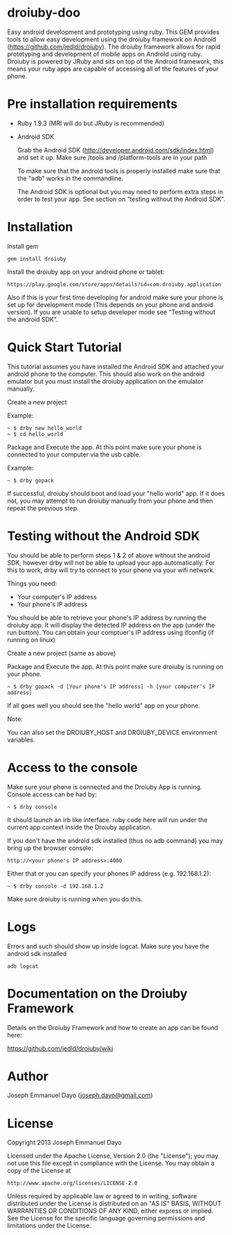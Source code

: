 droiuby-doo
===========

Easy android development and prototyping using ruby. This GEM provides tools to allow easy development using the droiuby framework on Android (https://github.com/jedld/droiuby). The droiuby framework allows for rapid prototyping and development of mobile apps on Android using ruby. Droiuby is powered by JRuby and sits on top of the Android framework, this means your ruby apps are capable of accessing all of the features of your phone.

Pre installation requirements
=============================

* Ruby 1.9.3 (MRI will do but JRuby is recommended)

* Android SDK

  Grab the Android SDK (http://developer.android.com/sdk/index.html) and set it up.
  Make sure <sdk>/tools and <sdk>/platform-tools are in your path

  To make sure that the android tools is properly installed make sure that the "adb" works in the commandline.
  
  The Android SDK is optional but you may need to perform extra steps in order to test your app.
  See section on "testing without the Android SDK".

Installation
============

Install gem

    gem install droiuby

Install the droiuby app on your android phone or tablet:

    https://play.google.com/store/apps/details?id=com.droiuby.application

Also if this is your first time developing for android make sure your phone is set up for development mode (This depends on your phone and android version). If you are unable to setup developer mode see "Testing without the android SDK".

Quick Start Tutorial
====================

This tutorial assumes you have installed the Android SDK and attached your android phone to the computer. This should also work on the android emulator but you must install the droiuby application on the emulator manually.

Create a new project

Example:

    ~ $ drby new hello_world
    ~ $ cd hello_world

Package and Execute the app. At this point make sure your phone is connected to your computer via the usb cable.

Example:

    ~ $ drby gopack

If successful, droiuby should boot and load your "hello world" app. If it does not, you may attempt to run droiuby manually from your phone and then repeat the previous step.

Testing without the Android SDK
===============================

You should be able to perform steps 1 & 2 of above without the android SDK, however drby will not be able to upload your app automatically. For this to work, drby will try to connect to your phone via your wifi network.

Things you need:

- Your computer's IP address
- Your phone's IP address

You should be able to retrieve your phone's IP address by running the droiuby app. It will display the detected IP address on the app (under the run button).
You can obtain your comptuer's IP address using ifconfig (if running on linux)

Create a new project (same as above)

Package and Execute the app. At this point make sure droiuby is running on your phone.

    ~ $ drby gopack -d [Your phone's IP address] -h [your computer's IP address]

If all goes well you should see the "hello world" app on your phone.

Note:

You can also set the DROIUBY_HOST and DROIUBY_DEVICE environment variables.

Access to the console
=====================

Make sure your phone is connected and the Droiuby App is running. Console access can be had by:

    ~ $ drby console

It should launch an irb like interface. ruby code here will run under the current app context inside the Droiuby application.

If you don't have the android sdk installed (thus no adb command) you may bring up the browser console:

    http://<your phone's IP address>:4000

Either that or you can specify your phones IP address (e.g. 192.168.1.2):

    ~ $ drby console -d 192.168.1.2

Make sure droiuby is running when you do this.

Logs
====

Errors and such should show up inside logcat. Make sure you have the android sdk installed

    adb logcat

Documentation on the Droiuby Framework
======================================

Details on the Droiuby Framework and how to create an app can be found here:

https://github.com/jedld/droiuby/wiki

Author
=======

Joseph Emmanuel Dayo (joseph.dayo@gmail.com)

License
=======

Copyright 2013 Joseph Emmanuel Dayo

Licensed under the Apache License, Version 2.0 (the "License");
you may not use this file except in compliance with the License.
You may obtain a copy of the License at

    http://www.apache.org/licenses/LICENSE-2.0

Unless required by applicable law or agreed to in writing, software
distributed under the License is distributed on an "AS IS" BASIS,
WITHOUT WARRANTIES OR CONDITIONS OF ANY KIND, either express or implied.
See the License for the specific language governing permissions and
limitations under the License.




